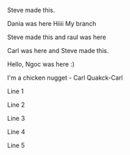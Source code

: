 
Steve made this.

Dania was here
Hiiii
My branch 

Steve made this and raul was here

Carl was here and Steve made this.

Hello, Ngoc was here :)

I'm a chicken nugget - Carl
Quakck-Carl

Line 1

Line 2

Line 3

Line 4

Line 5
